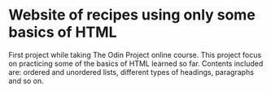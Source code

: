 # Website of recipes using only some basics of HTML

First project while taking The Odin Project online course. This project focus on practicing some
of the basics of HTML learned so far. Contents included are: ordered and unordered lists, different
types of headings, paragraphs and so on.
